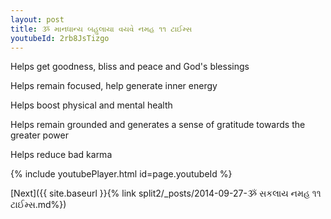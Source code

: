 ```yaml
---
layout: post
title: ૐ માનધાન્ય બહુલાયા વયવે નમહ ૧૧ ટાઈમ્સ
youtubeId: 2rb8JsTizgo
---
```

 
 
Helps get goodness, bliss and peace and God's blessings
 
Helps remain focused, help generate inner energy 
 
Helps boost physical and mental health 
 
Helps remain grounded and generates a sense of gratitude towards the greater power 
 
Helps reduce bad karma
 
 
 
 


{% include youtubePlayer.html id=page.youtubeId %}
 
[Next]({{ site.baseurl }}{% link  split2/_posts/2014-09-27-ૐ સકલાય નમહ ૧૧ ટાઈમ્સ.md%})
 
